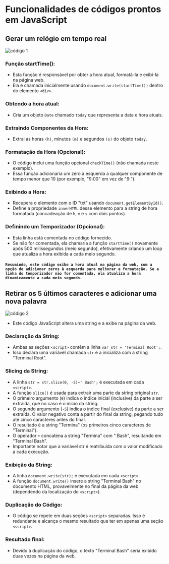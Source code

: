 # Funcionalidades de códigos prontos em JavaScript
## Gerar um relógio em tempo real
![código 1](img/primeiro%20código.png)

### Função startTime():
- Esta função é responsável por obter a hora atual, formatá-la e exibi-la na página web.
- Ela é chamada inicialmente usando ``document.write(startTime())`` dentro do elemento ``<div>``.

### Obtendo a hora atual:
- Cria um objeto ``Date`` chamado ``today`` que representa a data e hora atuais.

### Extraindo Componentes da Hora:
- Extrai as horas ``(h)``, minutos ``(m)`` e segundos ``(s)`` do objeto ``today``.

### Formatação da Hora (Opcional):
- O código inclui uma função opcional ``checkTime()`` (não chamada neste exemplo).
- Essa função adicionaria um zero à esquerda a qualquer componente de tempo menor que 10 (por exemplo, "9:00" em vez de "9:").

### Exibindo a Hora:
- Recupera o elemento com o ID "txt" usando ``document.getElementById()``.
- Define a propriedade ``innerHTML`` desse elemento para a string de hora formatada (concadeação de ``h``, ``m`` e ``s`` com dois pontos).

###  Definindo um Temporizador (Opcional):
- Esta linha está comentada no código fornecido.
- Se não for comentada, ela chamaria a função ``startTime()`` novamente após 500 milissegundos (meio segundo), efetivamente criando um loop que atualiza a hora exibida a cada meio segundo.

#### ``Resumindo, este código exibe a hora atual na página da web, com a opção de adicionar zeros à esquerda para melhorar a formatação. Se a linha do temporizador não for comentada, ela atualiza a hora dinamicamente a cada meio segundo.``


## Retirar os 5 últimos caracteres e adicionar uma nova palavra
![código 2](img/segundo%20código.png)

- Este código JavaScript altera uma string e a exibe na página da web.

### Declaração da String:
- Ambas as seções ``<script>`` contêm a linha ``var str = 'Terminal Root';``.
- Isso declara uma variável chamada ``str`` e a inicializa com a string "Terminal Root".

### Slicing da String:
- A linha ``str = str.slice(0, -5)+' Bash';`` é executada em cada ``<script>``.
- A função ``slice()`` é usada para extrair uma parte da string original ``str``.
- O primeiro argumento (``0``) indica o índice inicial (inclusive) da parte a ser extraída, que no caso é o início da string.
- O segundo argumento (``-5``) indica o índice final (exclusive) da parte a ser extraída. O valor negativo conta a partir do final da string, pegando tudo até cinco caracteres antes do final.
- O resultado é a string "Termina" (os primeiros cinco caracteres de "Terminal").
- O operador ``+`` concatena a string "Termina" com " Bash", resultando em "Terminal Bash".
- Importante notar que a variável str é reatribuída com o valor modificado a cada execução.

### Exibição da String:
- A linha ``document.write(str);`` é executada em cada ``<script>``.
- A função ``document.write()`` insere a string "Terminal Bash" no documento HTML, provavelmente no final da página da web (dependendo da localização do ``<script>``).

### Duplicação do Código:
- O código se repete em duas seções ``<script>`` separadas. Isso é redundante e alcança o mesmo resultado que ter em apenas uma seção ``<script>``.

### Resultado final:
- Devido à duplicação do código, o texto "Terminal Bash" seria exibido duas vezes na página da web.



